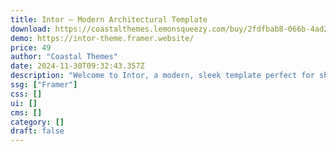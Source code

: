 ```yaml
---
title: Intor — Modern Architectural Template
download: https://coastalthemes.lemonsqueezy.com/buy/2fdfbab8-066b-4ad2-b256-855c78273cd9?aff=YGGpO5
demo: https://intor-theme.framer.website/
price: 49
author: "Coastal Themes"
date: 2024-11-30T09:32:43.357Z
description: "Welcome to Intor, a modern, sleek template perfect for showcasing your interior or architectural studio."
ssg: ["Framer"]
css: []
ui: []
cms: []
category: []
draft: false
---
```

